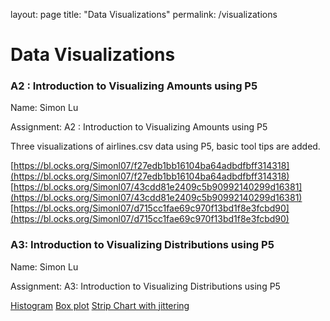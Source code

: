 layout: page
title: "Data Visualizations"
permalink: /visualizations

# Data Visualizations


### A2 : Introduction to Visualizing Amounts using P5

Name: Simon Lu 

Assignment: A2 : Introduction to Visualizing Amounts using P5

Three visualizations of airlines.csv data using P5, basic tool tips are added.

[https://bl.ocks.org/Simonl07/f27edb1bb16104ba64adbdfbff314318](https://bl.ocks.org/Simonl07/f27edb1bb16104ba64adbdfbff314318)
[https://bl.ocks.org/Simonl07/43cdd81e2409c5b90992140299d16381](https://bl.ocks.org/Simonl07/43cdd81e2409c5b90992140299d16381)
[https://bl.ocks.org/Simonl07/d715cc1fae69c970f13bd1f8e3fcbd90](https://bl.ocks.org/Simonl07/d715cc1fae69c970f13bd1f8e3fcbd90)

### A3: Introduction to Visualizing Distributions using P5

Name: Simon Lu

Assignment: A3: Introduction to Visualizing Distributions using P5

[Histogram](https://bl.ocks.org/Simonl07/2f7e9c9eb035ffcd5cba1bb41c0a8527)
[Box plot](https://bl.ocks.org/Simonl07/5c544e04c2b444318ff98a078d345beb)
[Strip Chart with jittering](https://bl.ocks.org/Simonl07/f60d26ffae30385a27f6e81b248f8b66)

